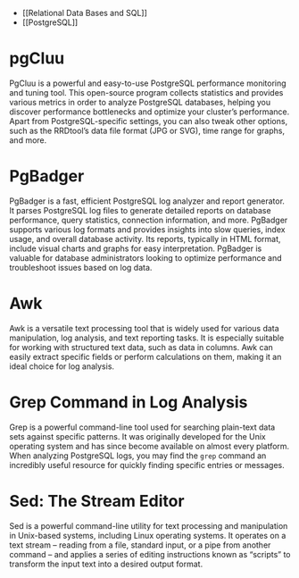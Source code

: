 - [[Relational Data Bases and SQL]]
- [[PostgreSQL]]
# pgCluu

PgCluu is a powerful and easy-to-use PostgreSQL performance monitoring and tuning tool. This open-source program collects statistics and provides various metrics in order to analyze PostgreSQL databases, helping you discover performance bottlenecks and optimize your cluster’s performance. Apart from PostgreSQL-specific settings, you can also tweak other options, such as the RRDtool’s data file format (JPG or SVG), time range for graphs, and more.
# PgBadger

PgBadger is a fast, efficient PostgreSQL log analyzer and report generator. It parses PostgreSQL log files to generate detailed reports on database performance, query statistics, connection information, and more. PgBadger supports various log formats and provides insights into slow queries, index usage, and overall database activity. Its reports, typically in HTML format, include visual charts and graphs for easy interpretation. PgBadger is valuable for database administrators looking to optimize performance and troubleshoot issues based on log data.

# Awk

Awk is a versatile text processing tool that is widely used for various data manipulation, log analysis, and text reporting tasks. It is especially suitable for working with structured text data, such as data in columns. Awk can easily extract specific fields or perform calculations on them, making it an ideal choice for log analysis.

# Grep Command in Log Analysis

Grep is a powerful command-line tool used for searching plain-text data sets against specific patterns. It was originally developed for the Unix operating system and has since become available on almost every platform. When analyzing PostgreSQL logs, you may find the `grep` command an incredibly useful resource for quickly finding specific entries or messages.

# Sed: The Stream Editor

Sed is a powerful command-line utility for text processing and manipulation in Unix-based systems, including Linux operating systems. It operates on a text stream – reading from a file, standard input, or a pipe from another command – and applies a series of editing instructions known as “scripts” to transform the input text into a desired output format.